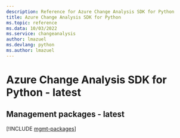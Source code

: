 ```yaml
---
description: Reference for Azure Change Analysis SDK for Python
title: Azure Change Analysis SDK for Python
ms.topic: reference
ms.data: 10/03/2022
ms.service: changeanalysis
author: lmazuel
ms.devlang: python
ms.author: lmazuel
---
```

# Azure Change Analysis SDK for Python - latest

## Management packages - latest
[!INCLUDE [mgmt-packages](change-analysis-mgmt-index.md)]